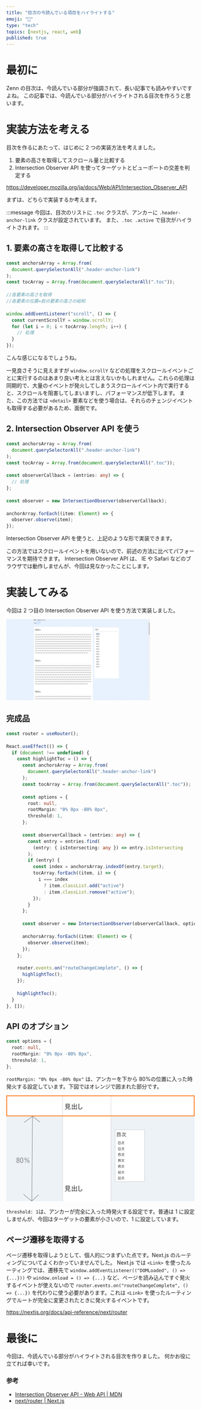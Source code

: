 ```yaml
---
title: "目次の今読んでいる項目をハイライトする"
emoji: "👀"
type: "tech"
topics: [nextjs, react, web]
published: true
---
```


# 最初に

Zenn の目次は、今読んでいる部分が強調されて、長い記事でも読みやすいですよね。
この記事では、今読んでいる部分がハイライトされる目次を作ろうと思います。

# 実装方法を考える

目次を作るにあたって、はじめに 2 つの実装方法を考えました。

1. 要素の高さを取得してスクロール量と比較する
2. Intersection Observer API を使ってターゲットとビューポートの交差を判定する

https://developer.mozilla.org/ja/docs/Web/API/Intersection_Observer_API

まずは、どちらで実装するか考えます。

:::message
今回は、目次のリストに `.toc` クラスが、アンカーに `.header-anchor-link` クラスが設定されています。
また、`.toc .active` で目次がハイライトされます。
:::

## 1. 要素の高さを取得して比較する

```typescript
const anchorsArray = Array.from(
  document.querySelectorAll(".header-anchor-link")
);
const tocArray = Array.from(document.querySelectorAll(".toc"));

//各要素の高さを取得
//各要素の位置=前の要素の高さの総和

window.addEventListener("scroll", () => {
  const currentScrollY = window.scrollY;
  for (let i = 0; i < tocArray.length; i++) {
    // 処理
  }
});
```

こんな感じになるでしょうね。

一見良さそうに見えますが `window.scrollY` などの処理をスクロールイベントごとに実行するのはあまり良い考えとは言えないかもしれません。これらの処理は同期的で、大量のイベントが発火してしまうスクロールイベント内で実行すると、スクロールを阻害してしまいますし、パフォーマンスが低下します。
また、この方法では `<detail>` 要素などを使う場合は、それらのチェンジイベントも取得する必要があるため、面倒です。

## 2. Intersection Observer API を使う

```typescript
const anchorsArray = Array.from(
  document.querySelectorAll(".header-anchor-link")
);
const tocArray = Array.from(document.querySelectorAll(".toc"));

const observerCallback = (entries: any) => {
  // 処理
};

const observer = new IntersectionObserver(observerCallback);

anchorArray.forEach((item: Element) => {
  observer.observe(item);
});
```

Intersection Observer API を使うと、上記のような形で実装できます。

この方法ではスクロールイベントを用いないので、前述の方法に比べてパフォーマンスを期待できます。
Intersection Observer API は、 IE や Safari などのブラウザでは動作しませんが、今回は見なかったことにします。

# 実装してみる

今回は 2 つ目の Intersection Observer API を使う方法で実装しました。

![](/images/highlight-the-toc/result.gif)

## 完成品

```typescript
const router = useRouter();

React.useEffect(() => {
  if (document !== undefined) {
    const highlightToc = () => {
      const anchorsArray = Array.from(
        document.querySelectorAll(".header-anchor-link")
      );
      const tocArray = Array.from(document.querySelectorAll(".toc"));

      const options = {
        root: null,
        rootMargin: "0% 0px -80% 0px",
        threshold: 1,
      };

      const observerCallback = (entries: any) => {
        const entry = entries.find(
          (entry: { isIntersecting: any }) => entry.isIntersecting
        );
        if (entry) {
          const index = anchorsArray.indexOf(entry.target);
          tocArray.forEach((item, i) => {
            i === index
              ? item.classList.add("active")
              : item.classList.remove("active");
          });
        }
      };

      const observer = new IntersectionObserver(observerCallback, options);

      anchorsArray.forEach((item: Element) => {
        observer.observe(item);
      });
    };

    router.events.on("routeChangeComplete", () => {
      highlightToc();
    });

    highlightToc();
  }
}, []);
```

## API のオプション

```typescript
const options = {
  root: null,
  rootMargin: "0% 0px -80% 0px",
  threshold: 1,
};
```

`rootMargin: "0% 0px -80% 0px"` は、アンカーを下から 80%の位置に入った時発火する設定しています。下図ではオレンジで囲まれた部分です。

![](/images/highlight-the-toc/eventArea.png)

`threshold: 1`は、アンカーが完全に入った時発火する設定です。普通は 1 に設定しませんが、今回はターゲットの要素が小さいので、1 に設定しています。

## ページ遷移を取得する

ページ遷移を取得しようとして、個人的につまずいた点です。Next.js のルーティングについてよくわかっていませんでした。
Next.js では `<Link>` を使ったルーティングでは、遷移先で `window.addEventListener(("DOMLoaded", () => {...}))` や `window.onload = () => {...}` など、ページを読み込んですぐ発火するイベントが使えないので `router.events.on("routeChangeComplete", () => {...})` を代わりに使う必要があります。これは `<Link>` を使ったルーティングでルートが完全に変更されたときに発火するイベントです。

https://nextjs.org/docs/api-reference/next/router

# 最後に

今回は、今読んでいる部分がハイライトされる目次を作りました。
何かお役に立てれば幸いです。

### 参考

- [Intersection Observer API - Web API | MDN](https://developer.mozilla.org/ja/docs/Web/API/Intersection_Observer_API)
- [next/router | Next.js](https://nextjs.org/docs/api-reference/next/router)
